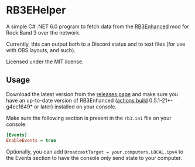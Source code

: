 # RB3EHelper

A simple C# .NET 6.0 program to fetch data from the [RB3Enhanced](https://github.com/RBEnhanced/RB3Enhanced) mod for Rock Band 3 over the network.

Currently, this can output both to a Discord status and to text files (for use with OBS layouts, and such).

Licensed under the MIT license.

## Usage

Download the latest version from the [releases page](https://github.com/InvoxiPlayGames/RB3EHelper/releases) and make sure you have an up-to-date version of RB3Enhanced ([actions build](https://github.com/RBEnhanced/RB3Enhanced/actions) 0.5.1-21*-g4ec1649* or later) installed on your console.

Make sure the following section is present in the `rb3.ini` file on your console:

```ini
[Events]
EnableEvents = true
```

Optionally, you can add `BroadcastTarget = your.computers.LOCAL.ipv4` to the Events section to have the console *only* send state to your computer.
